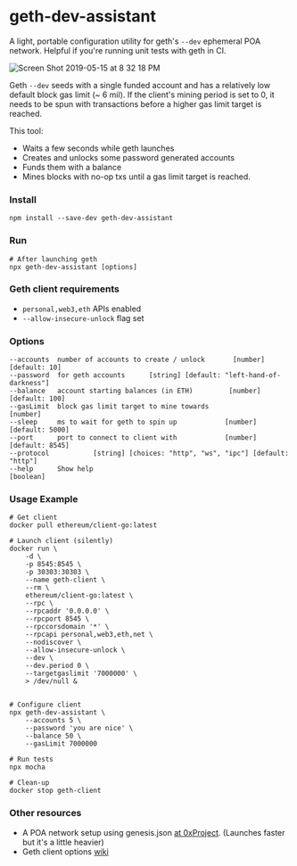 # geth-dev-assistant

A light, portable configuration utility for geth's `--dev` ephemeral POA network.
Helpful if you're running unit tests with geth in CI. 

![Screen Shot 2019-05-15 at 8 32 18 PM](https://user-images.githubusercontent.com/7332026/57824681-b3414900-7750-11e9-97b7-a0ef6008dec7.png)

Geth `--dev` seeds with a single funded account and has a relatively low default block gas limit
(~ 6 mil). If the client's mining period is set to 0, it needs to be spun with transactions
before a higher gas limit target is reached.

This tool:

+ Waits a few seconds while geth launches
+ Creates and unlocks some password generated accounts
+ Funds them with a balance
+ Mines blocks with no-op txs until a gas limit target is reached.

### Install
```shell
npm install --save-dev geth-dev-assistant
```
### Run
```shell
# After launching geth 
npx geth-dev-assistant [options]
```

### Geth client requirements

+ `personal,web3,eth` APIs enabled
+ `--allow-insecure-unlock` flag set

### Options

```shell
--accounts  number of accounts to create / unlock       [number] [default: 10]
--password  for geth accounts      [string] [default: "left-hand-of-darkness"]
--balance   account starting balances (in ETH)         [number] [default: 100]
--gasLimit  block gas limit target to mine towards                    [number]
--sleep     ms to wait for geth to spin up            [number] [default: 5000]
--port      port to connect to client with            [number] [default: 8545]
--protocol           [string] [choices: "http", "ws", "ipc"] [default: "http"]
--help      Show help                                                [boolean]
```

### Usage Example
```shell
# Get client
docker pull ethereum/client-go:latest

# Launch client (silently)
docker run \
    -d \
    -p 8545:8545 \
    -p 30303:30303 \
    --name geth-client \
    --rm \
    ethereum/client-go:latest \
    --rpc \
    --rpcaddr '0.0.0.0' \
    --rpcport 8545 \
    --rpccorsdomain '*' \
    --rpcapi personal,web3,eth,net \
    --nodiscover \
    --allow-insecure-unlock \
    --dev \
    --dev.period 0 \
    --targetgaslimit '7000000' \
    > /dev/null &


# Configure client
npx geth-dev-assistant \
    --accounts 5 \
    --password 'you are nice' \
    --balance 50 \
    --gasLimit 7000000

# Run tests
npx mocha

# Clean-up
docker stop geth-client
```

### Other resources
+ A POA network setup using genesis.json [at 0xProject](https://github.com/0xProject/0x-monorepo/blob/development/packages/devnet/genesis.json). (Launches faster but it's a little heavier)
+ Geth client options [wiki](https://github.com/ethereum/go-ethereum/wiki/Command-Line-Options)
